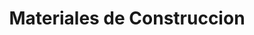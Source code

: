 ---
title: "Materiales de Construccion"
url: /granada/materiales-de-construccion/
shop: Baustoffe
---